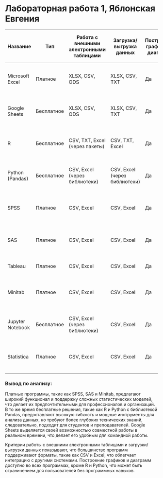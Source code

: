 # Лабораторная работа 1, Яблонская Евгения

| Название            | Тип       | Работа с внешними электронными таблицами       | Загрузка/выгрузка данных          | Построение графиков и диаграмм | Числовые характеристики со статистическими данными       | Поддержка языков программирования | Совместная работа в реальном времени | Уровень сложности освоения интерфейса | Поддержка облачных решений |
|---------------------|-----------|-----------------------------------------------|-----------------------------------|--------------------------------|---------------------------------------------------------|----------------------------------|--------------------------------------|-------------------|----------------------------|
| Microsoft Excel     | Платное  | XLSX, CSV, ODS                               | XLSX, CSV, TXT                    | Да                             | Среднее, медиана, стандартное отклонение, корреляция    | VBA                              | Да                                   | Низкий            | Да                         |
| Google Sheets       | Бесплатное| XLSX, CSV, ODS                               | XLSX, CSV, TXT                    | Да                             | Среднее, медиана, стандартное отклонение, корреляция    | Нет                              | Да                                   | Низкий            | Да                         |
| R                   | Бесплатное| CSV, TXT, Excel (через пакеты)              | CSV, TXT, Excel                   | Да                             | Среднее, медиана, стандартное отклонение, регрессия      | R                                | Нет                                  | Средний           | Да                         |
| Python (Pandas)     | Бесплатное| CSV, Excel (через библиотеки)               | CSV, Excel (через библиотеки)    | Да                             | Среднее, медиана, стандартное отклонение, регрессия      | Python                           | Нет                                  | Средний           | Да                         |
| SPSS                | Платное  | CSV, Excel                                   | CSV, Excel                        | Да                             | Среднее, медиана, стандартное отклонение, ANOVA         | Нет                              | Нет                                  | Средний           | Нет                        |
| SAS                 | Платное  | CSV, Excel                                   | CSV, Excel                        | Да                             | Среднее, медиана, стандартное отклонение, регрессия      | SAS                              | Нет                                  | Высокий           | Нет                        |
| Tableau             | Платное  | CSV, Excel                                   | CSV, Excel                        | Да                             | Ограниченные статистические характеристики               | Нет                              | Да                                   | Средний           | Да                         |
| Minitab             | Платное  | CSV, Excel                                   | CSV, Excel                        | Да                             | Среднее, медиана, стандартное отклонение, ANOVA         | Нет                              | Нет                                  | Средний           | Нет                        |
| Jupyter Notebook    | Бесплатное| CSV, Excel (через библиотеки)               | CSV, Excel                        | Да                             | Среднее, медиана, стандартное отклонение, регрессия      | Python, R                        | Нет                                  | Средний           | Да                         |
| Statistica          | Платное  | CSV, Excel                                   | CSV, Excel                        | Да                             | Среднее, медиана, стандартное отклонение, ANOVA         | Нет                              | Нет                                  | Средний           | Нет                        |

### Вывод по анализу:

Платные программы, такие как SPSS, SAS и Minitab, предлагают широкий функционал и поддержку сложных статистических моделей, что делает их предпочтительными для профессионалов и организаций. В то же время бесплатные решения, такие как R и Python с библиотекой Pandas, предоставляют высокую гибкость и мощные инструменты для анализа данных, но требуют более глубоких технических знаний, следовательно, подходит для студентов и преподавателей. Google Sheets выделяется своей возможностью совместной работы в реальном времени, что делает его удобным для командной работы.

Критерии работы с внешними электронными таблицами и загрузки/выгрузки данных показывают, что большинство программ поддерживают форматы, такие как CSV и Excel, что облегчает интеграцию с другими системами. Построение графиков и диаграмм доступно во всех программах, кроме R и Python, что может быть ограничением для пользователей без программных навыков.
